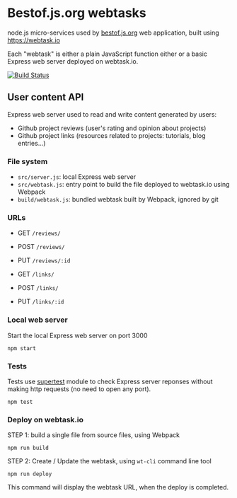 # Bestof.js.org webtasks

node.js micro-services used by [bestof.js.org](http://bestof.js.org/#/) web application, built using https://webtask.io

Each "webtask" is either a plain JavaScript function either or a basic Express web server deployed on webtask.io.

[![Build Status](https://travis-ci.org/michaelrambeau/bestofjs-webtasks.svg?branch=master)](https://travis-ci.org/michaelrambeau/bestofjs-webtasks)

## User content API

Express web server used to read and write content generated by users:

* Github project reviews (user's rating and opinion about projects)
* Github project links (resources related to projects: tutorials, blog entries...)

### File system

* `src/server.js`: local Express web server
* `src/webtask.js`: entry point to build the file deployed to webtask.io using Webpack
* `build/webtask.js`: bundled webtask built by Webpack, ignored by git

### URLs

* GET `/reviews/`
* POST `/reviews/`
* PUT `/reviews/:id`


* GET `/links/`
* POST `/links/`
* PUT `/links/:id`

### Local web server

Start the local Express web server on port 3000

```
npm start
```

### Tests

Tests use [supertest](https://github.com/visionmedia/supertest) module to check Express server reponses without making http requests (no need to open any port).

```
npm test
```

### Deploy on webtask.io

STEP 1: build a single file from source files, using Webpack

```
npm run build
```

STEP 2: Create / Update the webtask, using `wt-cli` command line tool

```
npm run deploy
```

This command will display the webtask URL, when the deploy is completed.
